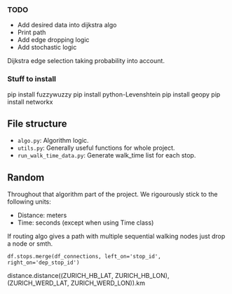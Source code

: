 
### TODO

 - Add desired data into dijkstra algo
 - Print path
 - Add edge dropping logic
 - Add stochastic logic

Dijkstra edge selection taking probability into account.


### Stuff to install

pip install fuzzywuzzy
pip install python-Levenshtein
pip install geopy
pip install networkx


## File structure

 - `algo.py`: Algorithm logic.
 - `utils.py`: Generally useful functions for whole project.
 - `run_walk_time_data.py`: Generate walk_time list for each stop.

## Random

Throughout that algorithm part of the project.
We rigourously stick to the following units:
- Distance: meters
- Time: seconds (except when using Time class)


If routing algo gives a path with multiple sequential walking nodes just drop a node or smth.


`df.stops.merge(df_connections, left_on='stop_id', right_on='dep_stop_id')`


distance.distance((ZURICH_HB_LAT, ZURICH_HB_LON), (ZURICH_WERD_LAT, ZURICH_WERD_LON)).km

